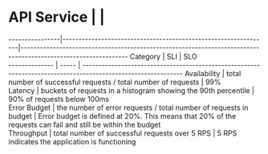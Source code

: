  # API Service  |                                                                |                                                                                                               
----------------|----------------------------------------------------------------|---------------------------------------------------------------------------------------------------------------
 Category       | SLI                                                            | SLO                                                                                                           
 -------------- | -----                                                          | ------------------------------------------------------------------------------------------------------------- 
 Availability   | total number of successful requests / total number of requests | 99%                                                                                                           
 Latency        | buckets of requests in a histogram showing the 90th percentile | 90% of requests below 100ms                                                                                   
 Error Budget   | the number of error requests / total number of requests in budget            | Error budget is defined at 20%. This means that 20% of the requests can fail and still be within the budget   
 Throughput     | total number of successful requests over 5 RPS                 | 5 RPS indicates the application is functioning                                                                


